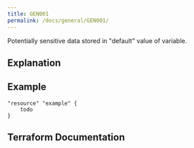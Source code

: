 ```yaml
---
title: GEN001
permalink: /docs/general/GEN001/
---
```


Potentially sensitive data stored in "default" value of variable.

## Explanation

## Example

```
"resource" "example" {
	todo
}
```

## Terraform Documentation

